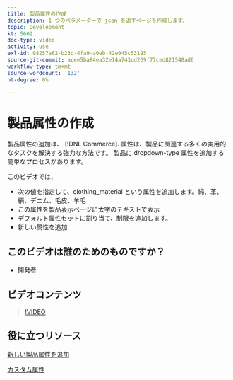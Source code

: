 ```yaml
---
title: 製品属性の作成
description: 1 つのパラメーターで json を返すページを作成します。
topic: Development
kt: 5602
doc-type: video
activity: use
exl-id: 98257e62-b23d-4fa9-a0eb-42e045c53195
source-git-commit: acee5ba84ea32e14a743cd269f77ced821548ad6
workflow-type: tm+mt
source-wordcount: '132'
ht-degree: 0%

---
```


# 製品属性の作成

製品属性の追加は、 [!DNL Commerce]. 属性は、製品に関連する多くの実用的なタスクを解決する強力な方法です。 製品に dropdown-type 属性を追加する簡単なプロセスがあります。

このビデオでは、

- 次の値を指定して、clothing_material という属性を追加します。綿、革、絹、デニム、毛皮、羊毛
- この属性を製品表示ページに太字のテキストで表示
- デフォルト属性セットに割り当て、制限を追加します。
- 新しい属性を追加

## このビデオは誰のためのものですか？

- 開発者

## ビデオコンテンツ

>[!VIDEO](https://video.tv.adobe.com/v/35789?quality=12&learn=on)

## 役に立つリソース

[新しい製品属性を追加](https://devdocs.magento.com/videos/fundamentals/add-new-product-attribute/)

[カスタム属性](https://devdocs.magento.com/guides/v2.4/howdoi/custom-attributes/introduction.html)
